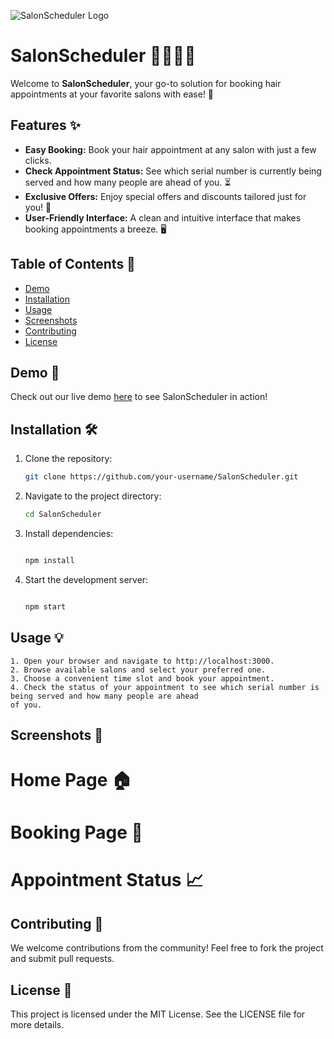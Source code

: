 ![SalonScheduler Logo](https://via.placeholder.com/150x150.png?text=SalonScheduler)

# SalonScheduler 💇‍♂️💇‍♀️

Welcome to **SalonScheduler**, your go-to solution for booking hair appointments at your favorite salons with ease! 🌟

## Features ✨

- **Easy Booking:** Book your hair appointment at any salon with just a few clicks.
- **Check Appointment Status:** See which serial number is currently being served and how many people are ahead of you. ⏳
- **Exclusive Offers:** Enjoy special offers and discounts tailored just for you! 🎉
- **User-Friendly Interface:** A clean and intuitive interface that makes booking appointments a breeze. 🖥️

## Table of Contents 📖

- [Demo](#demo-)
- [Installation](#installation-)
- [Usage](#usage-)
- [Screenshots](#screenshots-)
- [Contributing](#contributing-)
- [License](#license-)

## Demo 🚀

Check out our live demo [here](https://your-live-demo-link.com) to see SalonScheduler in action!

## Installation 🛠️

1. Clone the repository:
   ```bash
   git clone https://github.com/your-username/SalonScheduler.git

2. Navigate to the project directory:

   ```bash
   cd SalonScheduler

3. Install dependencies:

   ```bash

   npm install

4. Start the development server:

   ```bash

   npm start
## Usage 💡

    1. Open your browser and navigate to http://localhost:3000.
    2. Browse available salons and select your preferred one.
    3. Choose a convenient time slot and book your appointment.
    4. Check the status of your appointment to see which serial number is being served and how many people are ahead
    of you.

## Screenshots 📸
   # Home Page 🏠

   # Booking Page 📅

   # Appointment Status 📈

## Contributing 🤝

We welcome contributions from the community! Feel free to fork the project and submit pull requests. 

## License 📄

This project is licensed under the MIT License. See the LICENSE file for more details.
